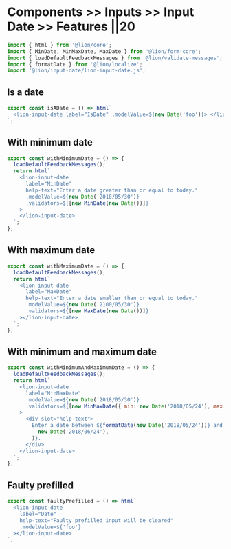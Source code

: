 # Components >> Inputs >> Input Date >> Features ||20

```js script
import { html } from '@lion/core';
import { MinDate, MinMaxDate, MaxDate } from '@lion/form-core';
import { loadDefaultFeedbackMessages } from '@lion/validate-messages';
import { formatDate } from '@lion/localize';
import '@lion/input-date/lion-input-date.js';
```

## Is a date

```js preview-story
export const isADate = () => html`
  <lion-input-date label="IsDate" .modelValue=${new Date('foo')}> </lion-input-date>
`;
```

## With minimum date

```js preview-story
export const withMinimumDate = () => {
  loadDefaultFeedbackMessages();
  return html`
    <lion-input-date
      label="MinDate"
      help-text="Enter a date greater than or equal to today."
      .modelValue=${new Date('2018/05/30')}
      .validators=${[new MinDate(new Date())]}
    >
    </lion-input-date>
  `;
};
```

## With maximum date

```js preview-story
export const withMaximumDate = () => {
  loadDefaultFeedbackMessages();
  return html`
    <lion-input-date
      label="MaxDate"
      help-text="Enter a date smaller than or equal to today."
      .modelValue=${new Date('2100/05/30')}
      .validators=${[new MaxDate(new Date())]}
    ></lion-input-date>
  `;
};
```

## With minimum and maximum date

```js preview-story
export const withMinimumAndMaximumDate = () => {
  loadDefaultFeedbackMessages();
  return html`
    <lion-input-date
      label="MinMaxDate"
      .modelValue=${new Date('2018/05/30')}
      .validators=${[new MinMaxDate({ min: new Date('2018/05/24'), max: new Date('2018/06/24') })]}
    >
      <div slot="help-text">
        Enter a date between ${formatDate(new Date('2018/05/24'))} and ${formatDate(
          new Date('2018/06/24'),
        )}.
      </div>
    </lion-input-date>
  `;
};
```

## Faulty prefilled

```js preview-story
export const faultyPrefilled = () => html`
  <lion-input-date
    label="Date"
    help-text="Faulty prefilled input will be cleared"
    .modelValue=${'foo'}
  ></lion-input-date>
`;
```
